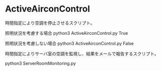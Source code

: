 # ActiveAirconControl

時間指定により空調を停止させるスクリプト。

照明状況を考慮する場合
python3 ActiveAirconControl.py True

照明状況を考慮しない場合
python3 ActiveAirconControl.py False


時間指定によりサーバ室の空調を監視し、結果をメールで報告するスクリプト。

python3 ServerRoomMonitoring.py
